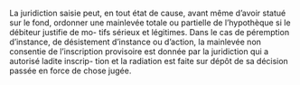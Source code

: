 La juridiction saisie peut, en tout état de cause, avant même d’avoir statué sur le
fond, ordonner une mainlevée totale ou partielle de l’hypothèque si le débiteur justifie de mo-
tifs sérieux et légitimes.
Dans le cas de péremption d’instance, de désistement d’instance ou d’action, la mainlevée non
consentie de l’inscription provisoire est donnée par la juridiction qui a autorisé ladite inscrip-
tion et la radiation est faite sur dépôt de sa décision passée en force de chose jugée.
